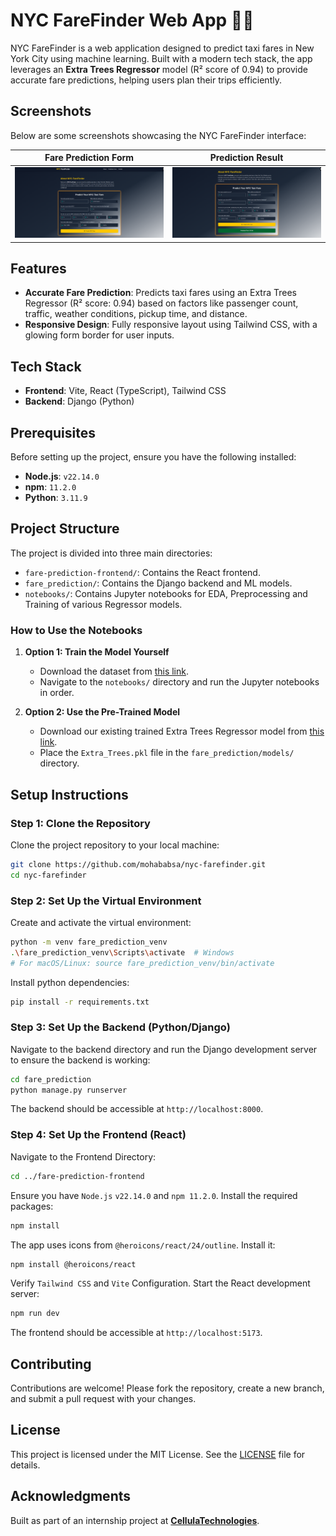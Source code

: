 # NYC FareFinder Web App 🚖💵

NYC FareFinder is a web application designed to predict taxi fares in New York City using machine learning. Built with a modern tech stack, the app leverages an **Extra Trees Regressor** model (R² score of 0.94) to provide accurate fare predictions, helping users plan their trips efficiently.

## Screenshots
Below are some screenshots showcasing the NYC FareFinder interface:

| **Fare Prediction Form** | **Prediction Result** |
|--------------------------|-----------------------|
| ![Fare Prediction Form](screenshots/src1.png) | ![Prediction Result](screenshots/src2.png) |


## Features
- **Accurate Fare Prediction**: Predicts taxi fares using an Extra Trees Regressor (R² score: 0.94) based on factors like passenger count, traffic, weather conditions, pickup time, and distance.
- **Responsive Design**: Fully responsive layout using Tailwind CSS, with a glowing form border for user inputs.

## Tech Stack
- **Frontend**: Vite, React (TypeScript), Tailwind CSS
- **Backend**: Django (Python)

## Prerequisites
Before setting up the project, ensure you have the following installed:

- **Node.js**: `v22.14.0`
- **npm**: `11.2.0`
- **Python**: `3.11.9`

## Project Structure
The project is divided into three main directories:
- `fare-prediction-frontend/`: Contains the React frontend.
- `fare_prediction/`: Contains the Django backend and ML models.
- `notebooks/`: Contains Jupyter notebooks for EDA, Preprocessing and Training of various Regressor models.

### How to Use the Notebooks
1. **Option 1: Train the Model Yourself**
   - Download the dataset from [this link](https://mega.nz/file/FP12nADK#j-Rd32Ohe6FEf_sYKCN7qriiFdpLGJiNReprFsob938).
   - Navigate to the `notebooks/` directory and run the Jupyter notebooks in order.

2. **Option 2: Use the Pre-Trained Model**
   - Download our existing trained Extra Trees Regressor model from [this link](https://your-model-hosting-service.com/extra_trees_model.pkl).
   - Place the `Extra_Trees.pkl` file in the `fare_prediction/models/` directory.

## Setup Instructions

### Step 1: Clone the Repository
Clone the project repository to your local machine:
```bash
git clone https://github.com/mohababsa/nyc-farefinder.git
cd nyc-farefinder
```

### Step 2: Set Up the Virtual Environment
Create and activate the virtual environment:
```bash
python -m venv fare_prediction_venv
.\fare_prediction_venv\Scripts\activate  # Windows
# For macOS/Linux: source fare_prediction_venv/bin/activate
```
Install python dependencies:
```bash
pip install -r requirements.txt
```

### Step 3: Set Up the Backend (Python/Django)
Navigate to the backend directory and run the Django development server to ensure the backend is working:
```bash
cd fare_prediction
python manage.py runserver
```
The backend should be accessible at `http://localhost:8000`.

### Step 4: Set Up the Frontend (React)
Navigate to the Frontend Directory:
```bash
cd ../fare-prediction-frontend
```
Ensure you have `Node.js` `v22.14.0` and `npm 11.2.0`. Install the required packages:
```bash
npm install
```
The app uses icons from `@heroicons/react/24/outline`. Install it:
```bash
npm install @heroicons/react
```
Verify `Tailwind CSS` and `Vite` Configuration.
Start the React development server:
```bash
npm run dev
```
The frontend should be accessible at `http://localhost:5173`.

## Contributing
Contributions are welcome! Please fork the repository, create a new branch, and submit a pull request with your changes.

## License
This project is licensed under the MIT License. See the [LICENSE](./LICENCE) file for details.

## Acknowledgments
Built as part of an internship project at [**CellulaTechnologies**](https://www.linkedin.com/company/cellula-technologies/posts/?feedView=all).
